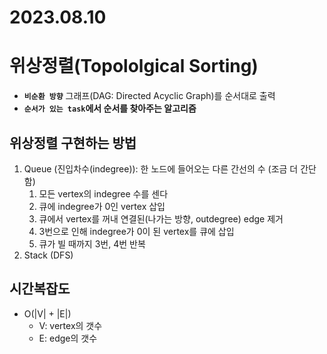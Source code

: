 # 2023.08.10
# 위상정렬(Topololgical Sorting)
- **`비순환 방향`** 그래프(DAG: Directed Acyclic Graph)를 순서대로 출력
- **`순서가 있는 task`에서 순서를 찾아주는 알고리즘**

## 위상정렬 구현하는 방법
1) Queue (진입차수(indegree)): 한 노드에 들어오는 다른 간선의 수  (조금 더 간단함)
   1) 모든 vertex의 indegree 수를 센다
   2) 큐에 indegree가 0인 vertex 삽입
   3) 큐에서 vertex를 꺼내 연결된(나가는 방향, outdegree) edge 제거
   4) 3번으로 인해 indegree가 0이 된 vertex를 큐에 삽입
   5) 큐가 빌 때까지 3번, 4번 반복
2) Stack (DFS)

## 시간복잡도
- O(|V| + |E|)
  - V: vertex의 갯수
  - E: edge의 갯수